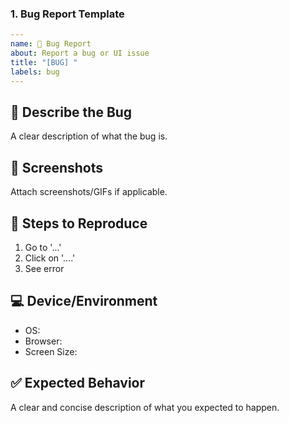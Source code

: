### 1. **Bug Report Template**

```yaml
---
name: 🐛 Bug Report
about: Report a bug or UI issue
title: "[BUG] "
labels: bug
---
```

## 🐛 Describe the Bug

A clear description of what the bug is.

## 📸 Screenshots

Attach screenshots/GIFs if applicable.

## 🧪 Steps to Reproduce

1. Go to '...'
2. Click on '....'
3. See error

## 💻 Device/Environment

- OS:
- Browser:
- Screen Size:

## ✅ Expected Behavior

A clear and concise description of what you expected to happen.
